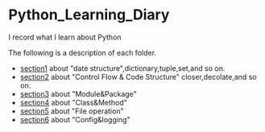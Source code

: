 # Python_Learning_Diary

I record what I learn about Python

The following is a description of each folder.

- [section1](https://github.com/hyuraku/Python_Learning_Diary/tree/master/section1) about "date structure",dictionary,tuple,set,and so on.
- [section2](https://github.com/hyuraku/Python_Learning_Diary/tree/master/section2) about "Control Flow & Code Structure" closer,decolate,and so on.
- [section3](https://github.com/hyuraku/Python_Learning_Diary/tree/master/section3) about "Module&Package"
- [section4](https://github.com/hyuraku/Python_Learning_Diary/tree/master/section4) about "Class&Method"
- [section5](https://github.com/hyuraku/Python_Learning_Diary/tree/master/section5) about "File operation"
- [section6](https://github.com/hyuraku/Python_Learning_Diary/tree/master/section6) about "Config&logging"
